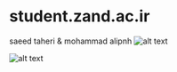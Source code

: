 # student.zand.ac.ir
saeed taheri &
mohammad alipnh
![alt text](https://uupload.ir/files/ke8k_11111.png)

![alt text](https://uupload.ir/files/4prz_222222.png)

